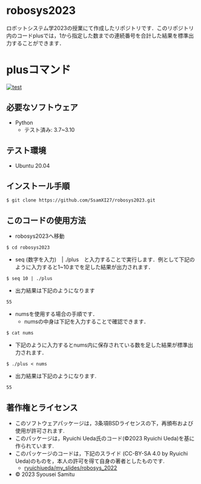 # robosys2023
ロボットシステム学2023の授業にて作成したリポジトリです．このリポジトリ内のコードplusでは，1から指定した数までの連続番号を合計した結果を標準出力することができます．

# plusコマンド
[![test](https://github.com/SsamXI27/robosys2023/actions/workflows/test.yml/badge.svg)](https://github.com/SsamXI27/robosys2023/actions/workflows/test.yml)

## 必要なソフトウェア
* Python
  * テスト済み: 3.7~3.10

## テスト環境
* Ubuntu 20.04

## インストール手順
```
$ git clone https://github.com/SsamXI27/robosys2023.git
```

## このコードの使用方法
* robosys2023へ移動
```
$ cd robosys2023
```
  * seq (数字を入力)　| ./plus　と入力することで実行します．例として下記のように入力すると1~10までを足した結果が出力されます．
```
$ seq 10 | ./plus
```
  * 出力結果は下記のようになります
```
55
```
* numsを使用する場合の手順です．
  * numsの中身は下記を入力することで確認できます．
```
$ cat nums
```
  * 下記のように入力するとnums内に保存されている数を足した結果が標準出力されます．
```
$ ./plus < nums
```
  * 出力結果は下記のようになります. 
```
55
```

## 著作権とライセンス
* このソフトウェアパッケージは，3条項BSDライセンスの下，再頒布および使用が許可されます. 
* このパッケージは，Ryuichi Ueda氏のコード(©2023 Ryuichi Ueda)を基に作られています. 
* このパッケージのコードは，下記のスライド (CC-BY-SA 4.0 by Ryuichi Ueda)のものを，本人の許可を得て自身の著者としたものです. 
  * [ryuichiueda/my_slides/robosys_2022](https://ryuichiueda.github.io/my_slides/robosys_2022/lesson3.html#/12)
* © 2023 Syousei Samitu
